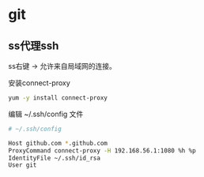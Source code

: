 # git

## ss代理ssh

ss右键 -&gt; 允许来自局域网的连接。

安装connect-proxy

```bash
yum -y install connect-proxy
```

编辑 ~/.ssh/config 文件

```bash
# ~/.ssh/config

Host github.com *.github.com
ProxyCommand connect-proxy -H 192.168.56.1:1080 %h %p
IdentityFile ~/.ssh/id_rsa
User git
```



